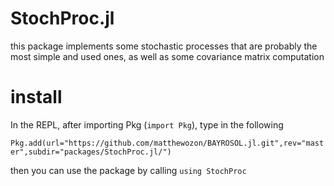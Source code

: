 # StochProc.jl
this package implements some stochastic processes that are probably the most simple and used ones, as well as some covariance matrix computation

# install

In the REPL, after importing Pkg (`import Pkg`), type in the following

`Pkg.add(url="https://github.com/matthewozon/BAYROSOL.jl.git",rev="master",subdir="packages/StochProc.jl/")`

then you can use the package by calling `using StochProc`
